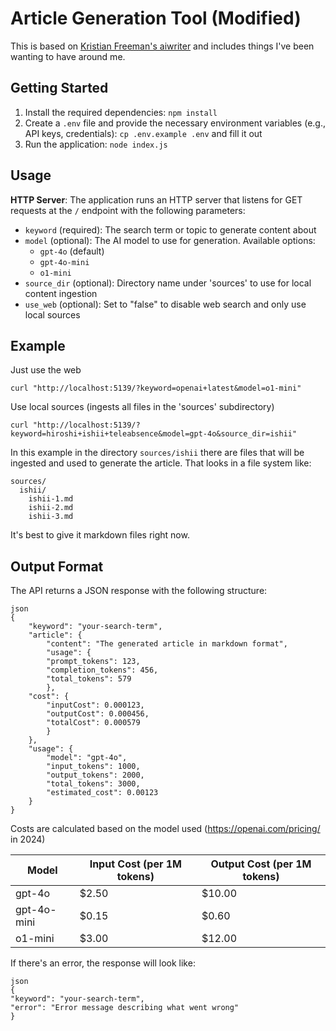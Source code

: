 # Article Generation Tool (Modified)

This is based on [Kristian Freeman's aiwriter](https://github.com/kristianfreeman/aiwriter) and includes things I've been wanting to have around me.

## Getting Started

1. Install the required dependencies: `npm install`
2. Create a `.env` file and provide the necessary environment variables (e.g., API keys, credentials): `cp .env.example .env` and fill it out
4. Run the application: `node index.js`

## Usage

**HTTP Server**: The application runs an HTTP server that listens for GET requests at the `/` endpoint with the following parameters:

- `keyword` (required): The search term or topic to generate content about
- `model` (optional): The AI model to use for generation. Available options:
  - `gpt-4o` (default)
  - `gpt-4o-mini`
  - `o1-mini`
- `source_dir` (optional): Directory name under 'sources' to use for local content ingestion
- `use_web` (optional): Set to "false" to disable web search and only use local sources

## Example

Just use the web

```
curl "http://localhost:5139/?keyword=openai+latest&model=o1-mini"
```

Use local sources (ingests all files in the 'sources' subdirectory)

```
curl "http://localhost:5139/?keyword=hiroshi+ishii+teleabsence&model=gpt-4o&source_dir=ishii"
```

In this example in the directory `sources/ishii` there are files that will be ingested and used to generate the article. That looks in a file system like:

```
sources/
  ishii/
    ishii-1.md
    ishii-2.md
    ishii-3.md
```

It's best to give it markdown files right now.

## Output Format

The API returns a JSON response with the following structure:

```
json
{
    "keyword": "your-search-term",
    "article": {
        "content": "The generated article in markdown format",
        "usage": {
        "prompt_tokens": 123,
        "completion_tokens": 456,
        "total_tokens": 579
        },
    "cost": {
        "inputCost": 0.000123,
        "outputCost": 0.000456,
        "totalCost": 0.000579
        }
    },
    "usage": {
        "model": "gpt-4o",
        "input_tokens": 1000,
        "output_tokens": 2000,
        "total_tokens": 3000,
        "estimated_cost": 0.00123
    }
}
```


Costs are calculated based on the model used (https://openai.com/pricing/ in 2024)

| Model | Input Cost (per 1M tokens) | Output Cost (per 1M tokens) |
|-------|---------------------------|----------------------------|
| gpt-4o | $2.50 | $10.00 |
| gpt-4o-mini | $0.15 | $0.60 |
| o1-mini | $3.00 | $12.00 |

If there's an error, the response will look like:

```
json
{
"keyword": "your-search-term",
"error": "Error message describing what went wrong"
}
```
